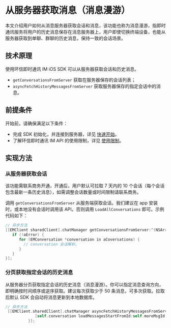# 从服务器获取消息（消息漫游）

<Toc />

本文介绍用户如何从消息服务器获取会话和消息，该功能也称为消息漫游，指即时通讯服务将用户的历史消息保存在消息服务器上，用户即使切换终端设备，也能从服务器获取到单聊、群聊的历史消息，保持一致的会话场景。

## 技术原理

使用环信即时通讯 IM iOS SDK 可以从服务器获取会话和历史消息。

- `getConversationsFromServer` 获取在服务器保存的会话列表；
- `asyncFetchHistoryMessagesFromServer` 获取服务器保存的指定会话中的消息。

## 前提条件

开始前，请确保满足以下条件：

- 完成 SDK 初始化，并连接到服务器，详见 [快速开始](quickstart.html)。
- 了解环信即时通讯 IM API 的使用限制，详见 [使用限制](/product/limitation.html)。

## 实现方法

### 从服务器获取会话

该功能需联系商务开通，开通后，用户默认可拉取 7 天内的 10 个会话（每个会话包含最新一条历史消息），如需调整会话数量或时间限制请联系商务。

调用 `getConversationsFromServer` 从服务端获取会话。我们建议在 app 安装时，或本地没有会话时调用该 API。否则调用 `LoadAllConversations` 即可。示例代码如下：

```objectivec
// 异步方法
[[EMClient sharedClient].chatManager getConversationsFromServer:^(NSArray *aCoversations, EMError *aError) {
   if (!aError) {
      for (EMConversation *conversation in aCoversations) {
        // conversation 会话解析。
      }
   }
}];
```

### 分页获取指定会话的历史消息

从服务器分页获取指定会话的历史消息（消息漫游）。你可以指定消息查询方向，即明确按时间顺序或逆序获取。建议每次获取少于 50 条消息，可多次获取。拉取后默认 SDK 会自动将消息更新到本地数据库。

```objectivec
// 异步方法
 [[EMClient.sharedClient].chatManager asyncFetchHistoryMessagesFromServer:conversation.conversationId conversationType:conversation.type startMessageId:self.moreMsgId pageSize:10 completion:^(EMCursorResult *aResult, EMError *aError) {
             [self.conversation loadMessagesStartFromId:self.moreMsgId count:10 searchDirection:EMMessageSearchDirectionUp completion:block];
          }];
```
